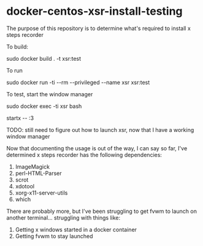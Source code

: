 # docker-centos-xsr-install-testing
The purpose of this repository is to determine what's required to install x steps recorder

To build:

  sudo docker build . -t xsr:test
  
To run

  sudo docker run -ti --rm --privileged  --name xsr xsr:test
  
To test, start the window manager

  sudo docker exec -ti xsr bash
  
  startx -- :3

TODO:
  still need to figure out how to launch xsr, now that I have a working window manager

Now that documenting the usage is out of the way, I can say so far, I've determined x steps recorder has the following dependencies:
  1. ImageMagick
  2. perl-HTML-Parser
  3. scrot
  4. xdotool
  5. xorg-x11-server-utils
  6. which

There are probably more, but I've been struggling to get fvwm to launch on another terminal... struggling with things like:
1. Getting x windows started in a docker container
2. Getting fvwm to stay launched
